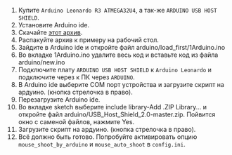 1. Купите `Arduino Leonardo R3 ATMEGA32U4`, а так-же `ARDUINO USB HOST SHIELD`.
2. Установите Arduino ide.
3. Скачайте [этот архив](https://disk.yandex.ru/d/aZIvJX_YM6FkBw).
4. Распакуйте архив к примеру на рабочий стол.
5. Зайдите в Arduino ide и откройте файл arduino/load_first/1Arduino.ino
6. Во вкладке 1Arduino.ino удалите весь код и вставьте код из файла arduino/new.ino
7. Подключите плату `ARDUINO USB HOST SHIELD` к `Arduino Leonardo` и подключите через к ПК через `ARDUINO`.
8. В Arduino ide выберите COM порт устройства и загрузите скрипт на ардуино. (кнопка стрелочка в право).
9. Перезагрузите Arduino ide.
10. Во вкладке sketch выберите include library-Add .ZIP Library... и откройте файл arduino/USB_Host_Shield_2.0-master.zip. Пойвится окно с саменой файлов, нажмите Yes.
11. Загрузите скрипт на ардуино. (кнопка стрелочка в право).
12. Всё должно быть готово. Попробуйте активировать опцию `mouse_shoot_by_arduino` и `mouse_auto_shoot` в `config.ini`.